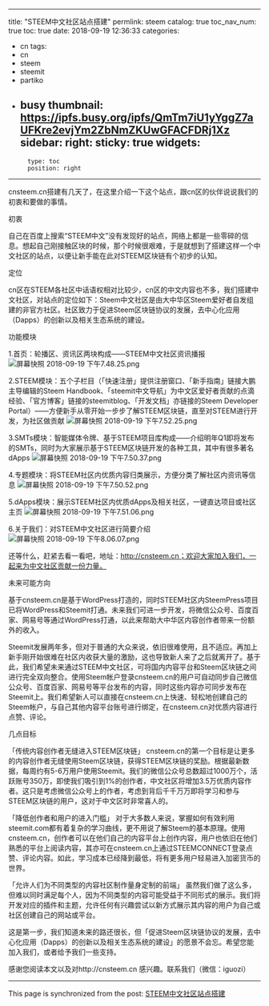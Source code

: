 
---
title: "STEEM中文社区站点搭建"
permlink: steem
catalog: true
toc_nav_num: true
toc: true
date: 2018-09-19 12:36:33
categories:
- cn
tags:
- cn
- steem
- steemit
- partiko
- busy
thumbnail: https://ipfs.busy.org/ipfs/QmTm7iU1yYggZ7aUFKre2evjYm2ZbNmZKUwGFACFDRj1Xz
sidebar:
    right:
        sticky: true
widgets:
    -
        type: toc
        position: right
---


cnsteem.cn搭建有几天了，在这里介绍一下这个站点，跟cn区的伙伴说说我们的初衷和要做的事情。

初衷

自己在百度上搜索“STEEM中文”没有发现好的站点，网络上都是一些零碎的信息。想起自己刚接触区块的时候，那个时候很艰难，于是就想到了搭建这样一个中文社区的站点，以便让新手能在此对STEEM区块链有个初步的认知。

定位

cn区在STEEM各社区中话语权相对比较少，cn区的中文内容也不多，我们搭建中文社区，对站点的定位如下：Steem中文社区是由大中华区Steem爱好者自发组建的非官方社区。社区致力于促进Steem区块链协议的发展，去中心化应用（Dapps）的创新以及相关生态系统的建设。

功能模块

1.首页：轮播区、资讯区两块构成——STEEM中文社区资讯播报
![屏幕快照 2018-09-19 下午7.48.25.png](https://ipfs.busy.org/ipfs/QmTm7iU1yYggZ7aUFKre2evjYm2ZbNmZKUwGFACFDRj1Xz)

2.STEEM模块：五个子栏目（「快速注册」提供注册窗口、「新手指南」链接大鹏主导编辑的Steem Handbook、「steemit中文导航」为中文区爱好者贡献的点滴经验、「官方博客」链接的steemitblog、「开发文档」亦链接的Steem Developer Portal）——方便新手从零开始一步步了解STEEM区块链，直至对STEEM进行开发，为社区做贡献
![屏幕快照 2018-09-19 下午7.52.25.png](https://ipfs.busy.org/ipfs/QmaKncyQvcoSDskGs89rAqGUQxtf3DU1PGMo8DGVqxvaqo)

3.SMTs模块：智能媒体令牌、基于STEEM项目库构成——介绍明年Q1即将发布的SMTs，同时为大家展示基于STEEM区块链开发的各种工具，其中有很多著名dApps
![屏幕快照 2018-09-19 下午7.50.37.png](https://ipfs.busy.org/ipfs/QmbUt6DuFZbLH3YmvNQFEDAEam8EtpnVnuhKLVQtFMmHGc)

4.专题模块：将STEEM社区内优质内容归类展示，方便分类了解社区内资讯等信息
![屏幕快照 2018-09-19 下午7.50.52.png](https://ipfs.busy.org/ipfs/QmeJdUDCgbvCJtWUs19XBLQfX6DVRuJrTXSohJMAiqJEFq)

5.dApps模块：展示STEEM社区内优质dApps及相关社区，一键直达项目或社区主页
![屏幕快照 2018-09-19 下午7.51.06.png](https://ipfs.busy.org/ipfs/QmeEDDWbtHfsZm8SyEd6cBjZFrSEAtHmL12jj3Mz6yCDKF)

6.关于我们：对STEEM中文社区进行简要介绍
![屏幕快照 2018-09-19 下午8.06.07.png](https://ipfs.busy.org/ipfs/QmX2xUnWALBfjiKEVUQoBsfNGh28ituqvYXyEtfheo4TeQ)

还等什么，赶紧去看一看吧，地址：http://cnsteem.cn；欢迎大家加入我们，一起来为中文社区贡献一份力量。

未来可能方向

基于cnsteem.cn是基于WordPress打造的，同时STEEM社区内SteemPress项目已将WordPress和Steemit打通。未来我们可进一步开发，将微信公众号、百度百家、网易号等通过WordPress打通，以此来帮助大中华区内容创作者带来一份额外的收入。

Steemit发展两年多，但对于普通的大众来说，依旧很难使用，且不适应。再加上新手刚开始很难在社区内收获大量的激励，这也导致新人来了之后就离开了。基于此，我们希望未来通过STEEM中文社区，可将国内内容平台和Steem区块链之间进行完全双向整合。使用Steem帐户登录cnsteem.cn的用户可自动同步自己微信公众号、百度百家、网易号等平台发布的内容，同时这些内容亦可同步发布在Steemit上。我们希望新人可以直接在cnsteem.cn上快速、轻松地创建自己的Steem帐户，与自己其他内容平台账号进行绑定，在cnsteem.cn对优质内容进行点赞、评论。

几点目标

「传统内容创作者无缝进入STEEM区块链」
cnsteem.cn的第一个目标是让更多的内容创作者无缝使用Steem区块链，获得STEEM区块链的奖励。根据最新数据，每周约有5-6万用户使用Steemit。我们的微信公众号总数超过1000万个，活跃账号350万，即使我们吸引到1%的创作者，中文社区将增加3.5万优质内容作者。这只是考虑微信公众号上的作者，考虑到背后千千万万即将学习和参与STEEM区块链的用户，这对于中文区时非常喜人的。

「降低创作者和用户的进入门槛」
对于大多数人来说，掌握如何有效利用steemit.com都有着复杂的学习曲线，更不用说了解Steem的基本原理。使用cnsteem.cn，创作者可以在他们自己的内容平台上创作内容，用户也依旧在他们熟悉的平台上阅读内容，其亦可在cnsteem.cn上通过STEEMCONNECT登录点赞、评论内容。如此，学习成本已经降到最低，将有更多用户轻易进入加密货币的世界。

「允许人们为不同类型的内容社区制作量身定制的前端」
虽然我们做了这么多，但难以同时满足每个人，因为不同类型的内容可能受益于不同形式的展示。我们将开发对应的插件和主题，允许任何有兴趣尝试以新方式展示其内容的用户为自己或社区创建自己的网站或平台。

这是第一步，我们知道未来的路还很长，但「促进Steem区块链协议的发展，去中心化应用（Dapps）的创新以及相关生态系统的建设」的愿景不会忘。希望您能加入我们，或者给予我们一些支持。

感谢您阅读本文以及对http://cnsteem.cn 感兴趣。联系我们（微信：iguozi）

- - -

This page is synchronized from the post: [STEEM中文社区站点搭建](https://steemit.com/@iguazi123/steem)
